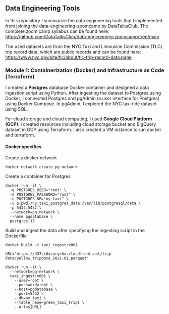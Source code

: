 ## Data Engineering Tools

In this repository I summarize the data engineering tools that I implemented from joining the data-engineering-zoomcamp by DataTalksClub. The complete zoom camp syllabus can be found here: <https://github.com/DataTalksClub/data-engineering-zoomcamp/tree/main>

The used datasets are from the NYC Taxi and Limousine Commission (TLC) trip record data, which are public records and can be found here: <https://www.nyc.gov/site/tlc/about/tlc-trip-record-data.page>

### Module 1: Containerization (Docker) and Infrastructure as Code (Terraform)

I created a **Postgres** database Docker container and designed a data ingestion script using Python.  After ingesting the dataset to Postgres using Docker, I connected Postgres and pgAdmin (a user interface for Postgres) using Docker Compose. In pgAdmin, I explored the NYC taxi ride dataset using SQL.

For cloud storage and cloud computing, I used **Google Cloud Platform (GCP)**. I created resources including cloud storage bucket and BigQuery dataset in GCP using Terraform. I also created a VM instance to run docker and terraform.


#### Docker specifics

Create a docker network

```
docker network create pg-network
```

Create a container for Postgres

```
docker run -it \
  -e POSTGRES_USER="root" \
  -e POSTGRES_PASSWORD="root" \
  -e POSTGRES_DB="ny_taxi" \
  -v $(pwd)/ny_taxi_postgres_data:/var/lib/postgresql/data \
  -p 5432:5432 \
  --network=pg-network \
  --name pgdatabase \
  postgres:13
```
Build and ingest the data after specifying the ingesting script in the Dockerfile

```
docker build -t taxi_ingest:v001 .
```
```
URL="https://d37ci6vzurychx.cloudfront.net/trip-data/yellow_tripdata_2021-01.parquet"
```
```
docker run -it \
  --network=pg-network \
  taxi_ingest:v001 \
    --user=root \
    --password=root \
    --host=pgdatabase \
    --port=5432 \
    --db=ny_taxi \
    --table_name=green_taxi_trips \
    --url=${URL}
```




